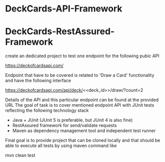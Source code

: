 # DeckCards-API-Framework
# DeckCards-RestAssured-Framework
create an dedicated project to test one endpoint for the following pubic API

https://deckofcardsapi.com/

Endpoint that have to be covered is related to 'Draw a Card' functionality and have the following interface

https://deckofcardsapi.com/api/deck/<<deck_id>>/draw/?count=2

Details of the API and this particular endpoint can be found at the provided URL
The goal of task is to cover mentioned endpoint API with JUnit tests reflecting the following technology stack
- Java + JUnit (JUnit 5 is preferable, but JUnit 4 is also fine)
- RestAssured framework for send/validate requests
- Maven as dependency management tool and independent test runner

Final goal is to provide project that can be cloned locally and that should be able to execute all tests by using maven command like

mvn clean test
